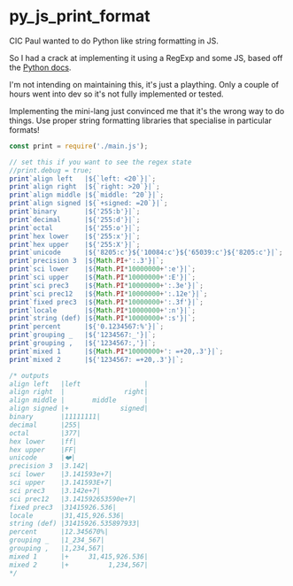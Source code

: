 # py_js_print_format

CIC Paul wanted to do Python like string formatting in JS.

So I had a crack at implementing it using a RegExp and some JS, based off the [Python docs](https://docs.python.org/3/library/string.html#formatspec).

I'm not intending on maintaining this, it's just a plaything. Only a couple of hours went into dev so it's not fully implemented or tested.

Implementing the mini-lang just convinced me that it's the wrong way to do things. Use proper string formatting libraries that specialise in particular formats!

```javascript
const print = require('./main.js');

// set this if you want to see the regex state
//print.debug = true;
print`align left   |${`left: <20`}|`;
print`align right  |${`right: >20`}|`;
print`align middle |${`middle: ^20`}|`;
print`align signed |${`+signed: =20`}|`;
print`binary       |${'255:b'}|`;
print`decimal      |${'255:d'}|`;
print`octal        |${'255:o'}|`;
print`hex lower    |${'255:x'}|`;
print`hex upper    |${'255:X'}|`;
print`unicode      |${'8205:c'}${'10084:c'}${'65039:c'}${'8205:c'}|`;
print`precision 3  |${Math.PI+':.3'}|`;
print`sci lower    |${Math.PI*10000000+':e'}|`;
print`sci upper    |${Math.PI*10000000+':E'}|`;
print`sci prec3    |${Math.PI*10000000+':.3e'}|`;
print`sci prec12   |${Math.PI*10000000+':.12e'}|`;
print`fixed prec3  |${Math.PI*10000000+':.3f'}|`;
print`locale       |${Math.PI*10000000+':n'}|`;
print`string (def) |${Math.PI*10000000+':s'}|`;
print`percent      |${'0.1234567:%'}|`;
print`grouping _   |${'1234567:_'}|`;
print`grouping ,   |${'1234567:,'}|`;
print`mixed 1      |${Math.PI*10000000+': =+20,.3'}|`;
print`mixed 2      |${'1234567: =+20,.3'}|`;

/* outputs
align left   |left                |
align right  |               right|
align middle |       middle       |
align signed |+             signed|
binary       |11111111|
decimal      |255|
octal        |377|
hex lower    |ff|
hex upper    |FF|
unicode      |‍❤️‍|
precision 3  |3.142|
sci lower    |3.141593e+7|
sci upper    |3.141593E+7|
sci prec3    |3.142e+7|
sci prec12   |3.141592653590e+7|
fixed prec3  |31415926.536|
locale       |31,415,926.536|
string (def) |31415926.535897933|
percent      |12.345670%|
grouping _   |1_234_567|
grouping ,   |1,234,567|
mixed 1      |+     31,415,926.536|
mixed 2      |+          1,234,567|
*/
```
